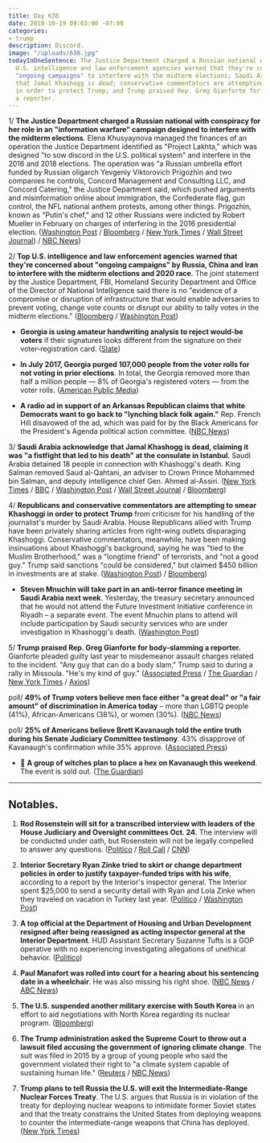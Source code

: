 ```yaml
---
title: Day 638
date: 2018-10-19 09:03:00 -07:00
categories:
- trump
description: Discord.
image: "/uploads/638.jpg"
todayInOneSentence: The Justice Department charged a Russian national with conspiracy;
  U.S. intelligence and law enforcement agencies warned that they're concerned about
  "ongoing campaigns" to interfere with the midterm elections; Saudi Arabia acknowledge
  that Jamal Khashogg is dead; conservative commentators are attempting to smear Khashoggi
  in order to protect Trump; and Trump praised Rep. Greg Gianforte for body-slamming
  a reporter.
---
```


 1/ **The Justice Department charged a Russian national with conspiracy for her role in an "information warfare" campaign designed to interfere with the midterm elections**. Elena Khusyaynova managed the finances of an operation the Justice Department identified as "Project Lakhta," which was designed "to sow discord in the U.S. political system" and interfere in the 2016 and 2018 elections. The operation was "a Russian umbrella effort funded by Russian oligarch Yevgeniy Viktorovich Prigozhin and two companies he controls, Concord Management and Consulting LLC, and Concord Catering," the Justice Department said, which pushed arguments and misinformation online about immigration, the Confederate flag, gun control, the NFL national anthem protests, among other things. Prigozhin, known as "Putin's chef," and 12 other Russians were indicted by Robert Mueller in February on charges of interfering in the 2016 presidential election. ([Washington Post](https://www.washingtonpost.com/world/national-security/director-of-national-intelligence-warns-of-ongoing-campaigns-to-interfere-with-elections/2018/10/19/64973a7a-d3b4-11e8-b2d2-f397227b43f0_story.html) / [Bloomberg](https://www.bloomberg.com/news/articles/2018-10-19/u-s-charges-russian-for-conspiracy-to-interfere-in-elections) / [New York Times](https://www.nytimes.com/2018/10/19/us/politics/russia-interference-midterm-elections.html) / [Wall Street Journal](https://www.wsj.com/articles/u-s-says-china-russia-iran-trying-to-intervene-with-elections-1539973093)) / [NBC News](https://www.nbcnews.com/politics/justice-department/russian-woman-indicted-alleged-meddling-upcoming-u-s-midterms-n922206))

2/ **Top U.S. intelligence and law enforcement agencies warned that they're concerned about "ongoing campaigns" by Russia, China and Iran to interfere with the midterm elections and 2020 race**. The joint statement by the Justice Department, FBI, Homeland Security Department and Office of the Director of National Intelligence said there is no "evidence of a compromise or disruption of infrastructure that would enable adversaries to prevent voting, change vote counts or disrupt our ability to tally votes in the midterm elections." ([Bloomberg](https://www.bloomberg.com/news/articles/2018-10-19/u-s-warns-about-chinese-russian-election-interference-efforts) / [Washington Post](https://www.washingtonpost.com/world/national-security/director-of-national-intelligence-warns-of-ongoing-campaigns-to-interfere-with-elections/2018/10/19/64973a7a-d3b4-11e8-b2d2-f397227b43f0_story.html))

* **Georgia is using amateur handwriting analysis to reject would-be voters** if their signatures looks different from the signature on their voter-registration card. ([Slate](https://slate.com/news-and-politics/2018/10/brian-kemp-voter-mismatch-georgia-stolen-election.html))

* **In July 2017, Georgia purged 107,000 people from the voter rolls for not voting in prior elections**. In total, the Georgia removed more than half a million people — 8% of Georgia's registered voters — from the voter rolls. ([American Public Media](https://www.apmreports.org/story/2018/10/19/georgia-voter-purge))

* **A radio ad in support of an Arkansas Republican claims that white Democrats want to go back to "lynching black folk again."** Rep. French Hill disavowed of the ad, which was paid for by the Black Americans for the President's Agenda political action committee. ([NBC News](https://www.nbcnews.com/politics/elections/ad-supporting-arkansas-republican-caricatures-black-women-n921896))

3/ **Saudi Arabia acknowledge that Jamal Khashogg is dead, claiming it was "a fistfight that led to his death" at the consulate in Istanbul**. Saudi Arabia detained 18 people in connection with Khashoggi's death. King Salman removed Saud al-Qahtani, an adviser to Crown Prince Mohammed bin Salman, and deputy intelligence chief Gen. Ahmed al-Assiri. ([New York Times](https://www.nytimes.com/2018/10/19/world/middleeast/jamal-khashoggi-dead-saudi-arabia.html) / [BBC](https://www.bbc.com/news/world-middle-east-45923217) / [Washington Post](https://www.washingtonpost.com/news/world/wp/2018/10/19/saudi-government-acknowledges-journalist-jamal-khashaoggi-died-while-in-that-countrys-consulate-in-istanbul/) / [Wall Street Journal](https://www.wsj.com/articles/saudi-arabia-detains-18-people-in-connection-with-journalists-death-1539987519) / [Bloomberg](https://www.bloomberg.com/news/articles/2018-10-19/saudi-king-removes-top-officials-as-probe-shows-khashoggi-died))

4/ **Republicans and conservative commentators are attempting to smear  Khashoggi in order to protect Trump** from criticism for his handling of the journalist's murder by Saudi Arabia. House Republicans allied with Trump have been privately sharing articles from right-wing outlets disparaging Khashoggi. Conservative commentators, meanwhile, have been making insinuations about Khashoggi's background, saying he was "tied to the Muslim Brotherhood," was a "longtime friend" of terrorists, and "not a good guy." Trump said sanctions "could be considered," but claimed $450 billion in investments are at stake. ([Washington Post](https://www.washingtonpost.com/powerpost/conservatives-mount-a-whisper-campaign-smearing-khashoggi-in-defense-of-trump/2018/10/18/feb92bd0-d306-11e8-b2d2-f397227b43f0_story.html)) / [Bloomberg](https://www.bloomberg.com/news/articles/2018-10-19/trump-says-450-billion-in-investments-at-stake-in-saudi-crisis))

* **Steven Mnuchin will take part in an anti-terror finance meeting in Saudi Arabia next week**. Yesterday, the treasury secretary announced that he would not attend the Future Investment Initiative conference in Riyadh – a separate event. The event Mnuchin plans to attend will include participation by Saudi security services who are under investigation in Khashoggi's death. ([Washington Post](https://www.washingtonpost.com/business/economy/mnuchin-still-plans-to-attend-saudi-anti-terror-financing-meeting-in-wake-of-khashoggi-death/2018/10/19/9b5d76e4-d3a7-11e8-8c22-fa2ef74bd6d6_story.html))

5/ **Trump praised Rep. Greg Gianforte for body-slamming a reporter.** Gianforte pleaded guilty last year to misdemeanor assault charges related to the incident. "Any guy that can do a body slam," Trump said to during a rally in Missoula. "He's my kind of guy." ([Associated Press](https://apnews.com/b154544a9a9c42ab8d77b8848313c324) / [The Guardian](https://www.theguardian.com/politics/2018/oct/19/trump-praise-for-attack-on-guardian-reporter-criticised-by-downing-street) / [New York Times](https://www.nytimes.com/2018/10/19/us/politics/trump-greg-gianforte-montana.html) / [Axios](https://twitter.com/axios/status/1053097692098904064))

poll/ **49% of Trump voters believe men face either "a great deal" or "a fair amount" of discrimination in America today** – more than LGBTQ people (41%), African-Americans (38%), or women (30%). ([NBC News](https://www.nbcnews.com/feature/nbc-out/trump-voters-say-men-are-discriminated-against-more-gays-minorities-n921801))

poll/ **25% of Americans believe Brett Kavanaugh told the entire truth during his Senate Judiciary Committee testimony**. 43% disapprove of Kavanaugh's confirmation while 35% approve. ([Associated Press](https://apnews.com/bcd192055e694f2b9365f0c321483fad))

* 🤔 **A group of witches plan to place a hex on Kavanaugh this weekend**. The event is sold out. ([The Guardian](https://www.theguardian.com/us-news/2018/oct/15/witches-public-hexing-brett-kavanaugh))

---

## Notables.

1. **Rod Rosenstein will sit for a transcribed interview with leaders of the House Judiciary and Oversight committees Oct. 24**. The interview will be conducted under oath, but Rosenstein will not be legally compelled to answer any questions. ([Politico](https://www.politico.com/story/2018/10/18/house-sets-rosenstein-interview-next-week-915043) / [Roll Call](https://www.rollcall.com/news/politics/rosenstein-agrees-to-sit-for-transcribed-interview-with-judiciary-oversight-committee-leaders) / [CNN](https://www.cnn.com/2018/10/18/politics/rod-rosenstein-house-meeting-capitol-hill/index.html))

2. **Interior Secretary Ryan Zinke tried to skirt or change department policies in order to justify taxpayer-funded trips with his wife**, according to a report by the Interior's inspector general. The Interior spent $25,000 to send a security detail with Ryan and Lola Zinke when they traveled on vacation in Turkey last year. ([Politico](https://www.politico.com/story/2018/10/18/zinke-wife-interior-dept-probe-914313) / [Washington Post](https://www.washingtonpost.com/politics/trump-administration-does-about-face-on-its-own-announcement-that-top-aide-at-hud-would-be-interiors-watchdog/2018/10/18/d90bbf7a-d2fb-11e8-8c22-fa2ef74bd6d6_story.html))

3. **A top official at the Department of Housing and Urban Development resigned after being reassigned as acting inspector general at the Interior Department**. HUD Assistant Secretary Suzanne Tufts is a GOP operative with no experiencing investigating allegations of unethical behavior. ([Politico](https://www.politico.com/story/2018/10/19/hud-official-resigns-following-reports-of-reassignment-to-interior-918532))

4. **Paul Manafort was rolled into court for a hearing about his sentencing date in a wheelchair**. He was also missing his right shoe. ([NBC News](https://www.nbcnews.com/politics/donald-trump/paul-manafort-shows-court-wheelchair-learns-sentencing-date-n921826) / [ABC News](https://abcnews.go.com/Politics/paul-manafort-sentenced-financial-crimes-february/story?id=58619204))

5. **The U.S. suspended another military exercise with South Korea** in an effort to aid negotiations with North Korea regarding its nuclear program. ([Bloomberg](https://www.bloomberg.com/news/articles/2018-10-19/u-s-suspends-another-military-exercise-to-aid-north-korea-talks))

6. **The Trump administration asked the Supreme Court to throw out a lawsuit filed accusing the government of ignoring climate change**. The suit was filed in 2015 by a group of young people who said the government violated their right to "a climate system capable of sustaining human life." ([Reuters](https://www.reuters.com/article/us-usa-court-climate/trump-administration-asks-high-court-to-halt-climate-change-case-idUSKCN1MS2KF) / [NBC News](https://www.nbcnews.com/politics/supreme-court/justice-department-asks-supreme-court-toss-kids-climate-change-lawsuit-n921786))

7. **Trump plans to tell Russia the U.S. will exit the Intermediate-Range Nuclear Forces Treaty**. The U.S. argues that Russia is in violation of the treaty for deploying nuclear weapons to intimidate former Soviet states and that the treaty constrains the United States from deploying weapons to counter the intermediate-range weapons that China has deployed. ([New York Times](https://www.nytimes.com/2018/10/19/us/politics/russia-nuclear-arms-treaty-trump-administration.html))